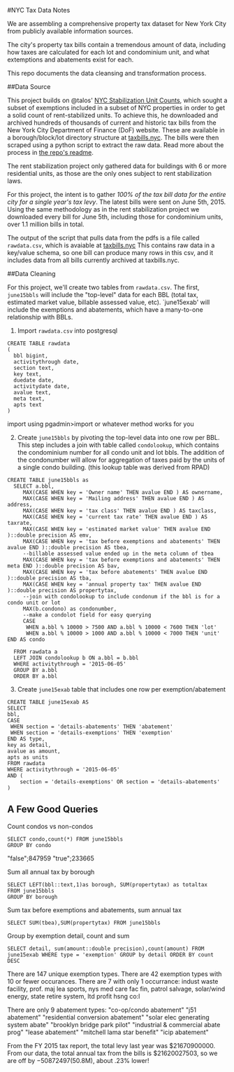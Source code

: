 #NYC Tax Data Notes

We are assembling a comprehensive property tax dataset for New York City from publicly available information sources.

The city's property tax bills contain a tremendous amount of data, including how taxes are calculated for each lot and condominium unit, and what extemptions and abatements exist for each.

This repo documents the data cleansing and transformation process.

##Data Source

This project builds on @talos' [NYC Stabilization Unit Counts](https://github.com/talos/nyc-stabilization-unit-counts), which sought a subset of exemptions included in a subset of NYC properties in order to get a solid count of rent-stabilized units.  To achieve this, he downloaded and archived hundreds of thousands of current and historic tax bills from the New York City Department of Finance (DoF) website. These are available in a borough/block/lot directory structure at [taxbills.nyc](taxbills.nyc).  The bills were then scraped using a python script to extract the raw data.  Read more about the process in [the repo's readme](https://github.com/talos/nyc-stabilization-unit-counts).

The rent stabilization project only gathered data for buildings with 6 or more residential units, as those are the only ones subject to rent stabilization laws.

For this project, the intent is to gather *100% of the tax bill data for the entire city for a single year's tax levy*.  The latest bills were sent on June 5th, 2015.  Using the same methodology as in the rent stabilization project we downloaded every bill for June 5th, including those for condominium units, over 1.1 million bills in total.

The output of the script that pulls data from the pdfs is a file called `rawdata.csv`, which is avaiable at [taxbills.nyc](http://www.taxbills.nyc)
This contains raw data in a key/value schema, so one bill can produce many rows in this csv, and it includes data from all bills currently archived at taxbills.nyc.

##Data Cleaning

For this project, we'll create two tables from `rawdata.csv`.  The first, `june15bbls` will include the "top-level" data for each BBL (total tax, estimated market value, billable assessed value, etc).  `june15exab' will include the exemptions and abatements, which have a many-to-one relationship with BBLs.

1) Import `rawdata.csv` into postgresql

```
CREATE TABLE rawdata
(
  bbl bigint,
  activitythrough date,
  section text,
  key text,
  duedate date,
  activitydate date,
  avalue text,
  meta text,
  apts text
)
```
import using pgadmin>import or whatever method works for you


2) Create `june15bbls` by pivoting the top-level data into one row per BBL.  This step includes a join with table called `condolookup`, which contains the condominium number for all condo unit and lot bbls. The addition of the condonumber will allow for aggregation of taxes paid by the units of a single condo building. (this lookup table was derived from RPAD)

```
CREATE TABLE june15bbls as
  SELECT a.bbl,
     MAX(CASE WHEN key = 'Owner name' THEN avalue END ) AS ownername,
     MAX(CASE WHEN key = 'Mailing address' THEN avalue END ) AS address,
     MAX(CASE WHEN key = 'tax class' THEN avalue END ) AS taxclass,
     MAX(CASE WHEN key = 'current tax rate' THEN avalue END ) AS taxrate,
     MAX(CASE WHEN key = 'estimated market value' THEN avalue END )::double precision AS emv,
     MAX(CASE WHEN key = 'tax before exemptions and abatements' THEN avalue END )::double precision AS tbea,
     --billable assessed value ended up in the meta column of tbea
     MAX(CASE WHEN key = 'tax before exemptions and abatements' THEN meta END )::double precision AS bav,
     MAX(CASE WHEN key = 'tax before abatements' THEN avalue END )::double precision AS tba,
     MAX(CASE WHEN key = 'annual property tax' THEN avalue END )::double precision AS propertytax,
     --join with condolookup to include condonum if the bbl is for a condo unit or lot
     MAX(b.condono) as condonumber,
     --make a condolot field for easy querying
     CASE 
      WHEN a.bbl % 10000 > 7500 AND a.bbl % 10000 < 7600 THEN 'lot' 
      WHEN a.bbl % 10000 > 1000 AND a.bbl % 10000 < 7000 THEN 'unit' END AS condo

  FROM rawdata a
  LEFT JOIN condolookup b ON a.bbl = b.bbl
  WHERE activitythrough = '2015-06-05'
  GROUP BY a.bbl
  ORDER BY a.bbl
```

3) Create `june15exab` table that includes one row per exemption/abatement 

```
CREATE TABLE june15exab AS
SELECT 
bbl,
CASE 
 WHEN section = 'details-abatements' THEN 'abatement'
 WHEN section = 'details-exemptions' THEN 'exemption'
END AS type,
key as detail,
avalue as amount,
apts as units
FROM rawdata 
WHERE activitythrough = '2015-06-05'
AND (
    section = 'details-exemptions' OR section = 'details-abatements' 
)
```

## A Few Good Queries 

Count condos vs non-condos
```
SELECT condo,count(*) FROM june15bbls 
GROUP BY condo
```
"false";847959
"true";233665

Sum all annual tax by borough 
```
SELECT LEFT(bbl::text,1)as borough, SUM(propertytax) as totaltax
FROM june15bbls 
GROUP BY borough
```

Sum tax before exemptions and abatements, sum annual tax
```
SELECT SUM(tbea),SUM(propertytax) FROM june15bbls
```
Group by exemption detail, count and sum 
```
SELECT detail, sum(amount::double precision),count(amount) FROM june15exab WHERE type = 'exemption' GROUP by detail ORDER BY count DESC 
```
There are 147 unique exemption types.  There are 42 exemption types with 10 or fewer occurances.
There are 7 with only 1 occurrance:  indust waste facility, prof. maj lea sports, nys med care fac fin, patrol salvage, solar/wind energy, state retire system, ltd profit hsng co:l

There are only 9 abatement types: 
"co-op/condo abatement"
"j51 abatement"
"residential conversion abatement"
"solar elec generating system abate"
"brooklyn bridge park pilot"
"industrial & commercial abate prog"
"lease abatement"
"mitchell lama star benefit"
"icip abatement"


From the FY 2015 tax report, the total levy last year was $21670900000. From our data, the total annual tax from the bills is $21620027503, so we are off by $-50872497 ($50.8M), about .23% lower!


